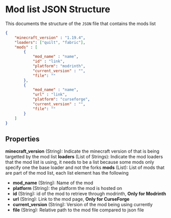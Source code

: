 # Mod list JSON Structure

This documents the structure of the `JSON` file that contains the mods list

```JSON
{
    "minecraft_version" : "1.19.4",
    "loaders": ["quilt", "fabric"],
    "mods" : [
        {
            "mod_name" : "name",
            "id" : "link",
            "platform": "modrinth",
            "current_version" : "",
            "file": ""
        },
        {
            "mod_name" : "name",
            "url" : "link",
            "platform": "curseforge",
            "current_version" : "",
            "file": ""
        }
    ]
}
```

## Properties

**minecraft_version** (String): Indicate the minecraft version of that is being targetted by the mod list
**loaders** (List of Strings): Indicate the mod loaders that the mod list is using, it needs to be a list because some mods only specify one the base loader and not the forks
**mods** (List): List of mods that are part of the mod list, each list element has the following
- **mod_name** (String): Name of the mod
- **platform** (String): the platform the mod is hosted on
- **id** (String): id of the mod to retrieve through modrinth, **Only for Modrinth**
- **url** (String): Link to the mod page, **Only for CurseForge**
- **current_version** (String): Version of the mod being using currently
- **file** (String): Relative path to the mod file compared to json file
